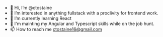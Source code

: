 - 👋 Hi, I’m @ctostaine
- 👀 I’m interested in anything fullstack with a proclivity for frontend work.
- 🌱 I’m currently learning React
- 🚀 I'm mainting my Angular and Typescript skills while on the job hunt.
- 📫 How to reach me ctostaine16@gmail.com

<!---
ctostaine/ctostaine is a ✨ special ✨ repository because its `README.md` (this file) appears on your GitHub profile.
You can click the Preview link to take a look at your changes.
--->
